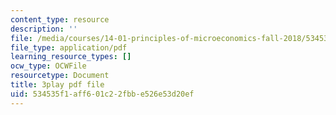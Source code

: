 ```yaml
---
content_type: resource
description: ''
file: /media/courses/14-01-principles-of-microeconomics-fall-2018/534535f1aff601c22fbbe526e53d20ef_oFL2Hxqg7eo.pdf
file_type: application/pdf
learning_resource_types: []
ocw_type: OCWFile
resourcetype: Document
title: 3play pdf file
uid: 534535f1-aff6-01c2-2fbb-e526e53d20ef
---
```

